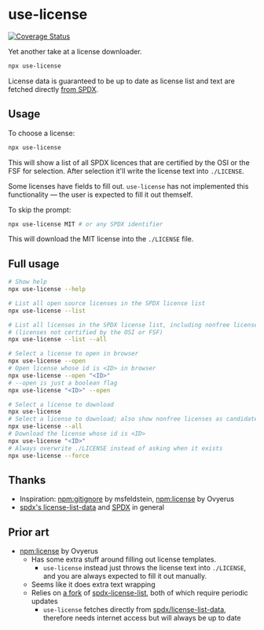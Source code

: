 # use-license

[![Coverage Status](https://coveralls.io/repos/github/kisaragi-hiu/use-license/badge.svg?branch=main)](https://coveralls.io/github/kisaragi-hiu/use-license?branch=main)

Yet another take at a license downloader.

```sh
npx use-license
```

License data is guaranteed to be up to date as license list and text are fetched directly [from SPDX](https://github.com/spdx/license-list-data/).

## Usage

To choose a license:

```sh
npx use-license
```

This will show a list of all SPDX licences that are certified by the OSI or the FSF for selection. After selection it'll write the license text into `./LICENSE`.

Some licenses have fields to fill out. `use-license` has not implemented this functionality — the user is expected to fill it out themself.

To skip the prompt:

```sh
npx use-license MIT # or any SPDX identifier
```

This will download the MIT license into the `./LICENSE` file.

## Full usage

```sh
# Show help
npx use-license --help

# List all open source licenses in the SPDX license list
npx use-license --list

# List all licenses in the SPDX license list, including nonfree licenses
# (licenses not certified by the OSI or FSF)
npx use-license --list --all

# Select a license to open in browser
npx use-license --open
# Open license whose id is <ID> in browser
npx use-license --open "<ID>"
# --open is just a boolean flag
npx use-license "<ID>" --open

# Select a license to download
npx use-license
# Select a license to download; also show nonfree licenses as candidates
npx use-license --all
# Download the license whose id is <ID>
npx use-license "<ID>"
# Always overwrite ./LICENSE instead of asking when it exists
npx use-license --force
```

## Thanks

- Inspiration: [npm:gitignore](https://github.com/msfeldstein/gitignore) by msfeldstein, [npm:license](https://github.com/Ovyerus/license) by Ovyerus
- [spdx's license-list-data](https://github.com/spdx/license-list-data) and [SPDX](https://spdx.dev/) in general

## Prior art

- [npm:license](https://github.com/Ovyerus/license) by Ovyerus
  - Has some extra stuff around filling out license templates.
    - `use-license` instead just throws the license text into `./LICENSE`, and you are always expected to fill it out manually.
  - Seems like it does extra text wrapping
  - Relies on [a fork](https://github.com/Ovyerus/licenses) of [spdx-license-list](https://github.com/sindresorhus/spdx-license-list), both of which require periodic updates
    - `use-license` fetches directly from [spdx/license-list-data](https://github.com/spdx/license-list-data/), therefore needs internet access but will always be up to date
